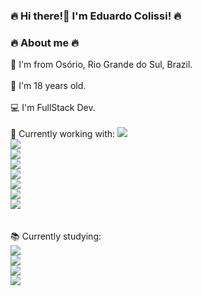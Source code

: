 ### 🔥 Hi there!👋 I'm Eduardo Colissi! 🔥

### 🔥 About me 🔥
📍 I'm from Osório, Rio Grande do Sul, Brazil. <br />
<br />
📆 I'm 18 years old. <br />
<br />
💻 I'm FullStack Dev.<br />
<br />
💾 Currently working with: <code><img src='https://img.shields.io/badge/HTML5-E34F26?style=for-the-badge&logo=html5&logoColor=white'/> <img src='https://img.shields.io/badge/CSS3-1572B6?style=for-the-badge&logo=css3&logoColor=white'/> <img src='https://img.shields.io/badge/Ant%20Design-1890FF?style=for-the-badge&logo=antdesign&logoColor=white' /> <img src='https://img.shields.io/badge/JavaScript-F7DF1E?style=for-the-badge&logo=javascript&logoColor=black'/> <img src='https://img.shields.io/badge/TypeScript-007ACC?style=for-the-badge&logo=typescript&logoColor=white'/> <img src='https://img.shields.io/badge/next.js-000000?style=for-the-badge&logo=nextdotjs&logoColor=white'/> <img src='https://img.shields.io/badge/Node.js-339933?style=for-the-badge&logo=nodedotjs&logoColor=white'/> <img src='https://img.shields.io/badge/React-20232A?style=for-the-badge&logo=react&logoColor=61DAFB'/> </code> <br />
<br />
📚 Currently studying: <code> <img src='https://img.shields.io/badge/firebase-ffca28?style=for-the-badge&logo=firebase&logoColor=black'/> <img src='https://img.shields.io/badge/Java-ED8B00?style=for-the-badge&logo=java&logoColor=white'/> <img src='https://img.shields.io/badge/PHP-777BB4?style=for-the-badge&logo=php&logoColor=white'/> <img src='https://img.shields.io/badge/Material--UI-0081CB?style=for-the-badge&logo=material-ui&logoColor=white'/> </code><br />
<br />
